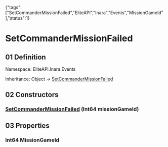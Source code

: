 {"tags":["SetCommanderMissionFailed","EliteAPI","Inara","Events","MissionGameId"],"status":1}

# SetCommanderMissionFailed

## 01 Definition

Namespace: <span class='code'>EliteAPI.Inara.Events</span>

Inheritance: <span class='code'>Object</span> → <span class='code'>[SetCommanderMissionFailed](../../../EliteAPI/Inara/Events/SetCommanderMissionFailed.html)</span>

## 02 Constructors

### <span class='code'>[SetCommanderMissionFailed](../../../EliteAPI/Inara/Events/SetCommanderMissionFailed.html)</span> (<span class='code'>Int64</span> missionGameId)

## 03 Properties

### <span class='code'>Int64</span> MissionGameId

